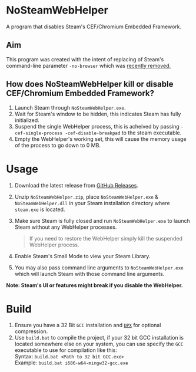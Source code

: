 # NoSteamWebHelper
 A program that disables Steam's CEF/Chromium Embedded Framework.


## Aim
This program was created with the intent of replacing of Steam's command-line parameter `-no-browser` which was [recently removed.](https://steamcommunity.com/groups/SteamClientBeta/discussions/3/3710433479207750727/?ctp=42)


## How does NoSteamWebHelper kill or disable CEF/Chromium Embedded Framework? 

1. Launch Steam through `NoSteamWebHelper.exe`.
2. Wait for Steam's window to be hidden, this indicates Steam has fully initialized.
3. Suspend the single WebHelper process, this is acheived by passing `-cef-single-process -cef-disable-breakpad` to the steam executable.
4. Empty the WebHelper's working set, this will cause the memory usage of the process to go down to 0 MB.

# Usage
1. Download the latest release from [GitHub Releases](https://github.com/Aetopia/NoSteamWebHelper/releases).

2. Unzip `NoSteamWebHelper.zip`, place `NoSteamWebHelper.exe` & `NoSteamWebHelper.dll` in your Steam installation directory where `steam.exe` is located.

3. Make sure Steam is fully closed and run `NoSteamWebHelper.exe` to launch Steam without any WebHelper processes.
    > If you need to restore the WebHelper simply kill the suspended WebHelper process.

4. Enable Steam's Small Mode to view your Steam Library.

5. You may also pass command line arguments to `NoSteamWebHelper.exe` which will launch Steam with those command line arguments.

**Note: Steam's UI or features might break if you disable the WebHelper.**


# Build
1. Ensure you have a 32 Bit `GCC` installation and [`UPX`](https://upx.github.io/) for optional compression.
2. Use `build.bat` to compile the project, if your 32 bit GCC installation is located somewhere else on your system, you can use specify the `GCC` executable to use for compilation like this:   
    Syntax: `build.bat <Path to 32 bit GCC.exe>`         
    Example: `build.bat i686-w64-mingw32-gcc.exe`
